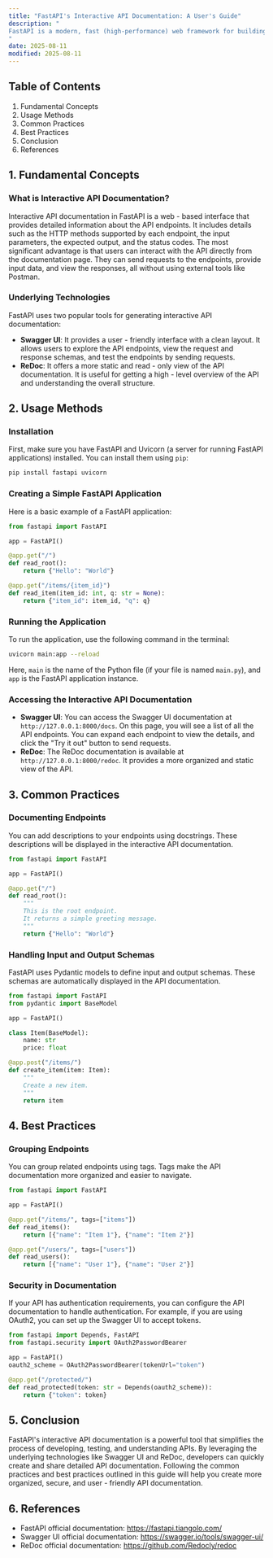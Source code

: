 ```yaml
---
title: "FastAPI's Interactive API Documentation: A User's Guide"
description: "
FastAPI is a modern, fast (high-performance) web framework for building APIs with Python 3.7+ based on standard Python type hints. One of the most powerful and user - friendly features of FastAPI is its interactive API documentation. This documentation not only helps developers understand the endpoints of an API but also allows them to test the API directly from the browser. In this guide, we will explore the fundamental concepts, usage methods, common practices, and best practices of FastAPI's interactive API documentation.
"
date: 2025-08-11
modified: 2025-08-11
---
```


## Table of Contents
1. Fundamental Concepts
2. Usage Methods
3. Common Practices
4. Best Practices
5. Conclusion
6. References

## 1. Fundamental Concepts

### What is Interactive API Documentation?
Interactive API documentation in FastAPI is a web - based interface that provides detailed information about the API endpoints. It includes details such as the HTTP methods supported by each endpoint, the input parameters, the expected output, and the status codes. The most significant advantage is that users can interact with the API directly from the documentation page. They can send requests to the endpoints, provide input data, and view the responses, all without using external tools like Postman.

### Underlying Technologies
FastAPI uses two popular tools for generating interactive API documentation:
- **Swagger UI**: It provides a user - friendly interface with a clean layout. It allows users to explore the API endpoints, view the request and response schemas, and test the endpoints by sending requests.
- **ReDoc**: It offers a more static and read - only view of the API documentation. It is useful for getting a high - level overview of the API and understanding the overall structure.

## 2. Usage Methods

### Installation
First, make sure you have FastAPI and Uvicorn (a server for running FastAPI applications) installed. You can install them using `pip`:
```bash
pip install fastapi uvicorn
```

### Creating a Simple FastAPI Application
Here is a basic example of a FastAPI application:
```python
from fastapi import FastAPI

app = FastAPI()

@app.get("/")
def read_root():
    return {"Hello": "World"}

@app.get("/items/{item_id}")
def read_item(item_id: int, q: str = None):
    return {"item_id": item_id, "q": q}
```

### Running the Application
To run the application, use the following command in the terminal:
```bash
uvicorn main:app --reload
```
Here, `main` is the name of the Python file (if your file is named `main.py`), and `app` is the FastAPI application instance.

### Accessing the Interactive API Documentation
- **Swagger UI**: You can access the Swagger UI documentation at `http://127.0.0.1:8000/docs`. On this page, you will see a list of all the API endpoints. You can expand each endpoint to view the details, and click the "Try it out" button to send requests.
- **ReDoc**: The ReDoc documentation is available at `http://127.0.0.1:8000/redoc`. It provides a more organized and static view of the API.

## 3. Common Practices

### Documenting Endpoints
You can add descriptions to your endpoints using docstrings. These descriptions will be displayed in the interactive API documentation.
```python
from fastapi import FastAPI

app = FastAPI()

@app.get("/")
def read_root():
    """
    This is the root endpoint.
    It returns a simple greeting message.
    """
    return {"Hello": "World"}
```

### Handling Input and Output Schemas
FastAPI uses Pydantic models to define input and output schemas. These schemas are automatically displayed in the API documentation.
```python
from fastapi import FastAPI
from pydantic import BaseModel

app = FastAPI()

class Item(BaseModel):
    name: str
    price: float

@app.post("/items/")
def create_item(item: Item):
    """
    Create a new item.
    """
    return item
```

## 4. Best Practices

### Grouping Endpoints
You can group related endpoints using tags. Tags make the API documentation more organized and easier to navigate.
```python
from fastapi import FastAPI

app = FastAPI()

@app.get("/items/", tags=["items"])
def read_items():
    return [{"name": "Item 1"}, {"name": "Item 2"}]

@app.get("/users/", tags=["users"])
def read_users():
    return [{"name": "User 1"}, {"name": "User 2"}]
```

### Security in Documentation
If your API has authentication requirements, you can configure the API documentation to handle authentication. For example, if you are using OAuth2, you can set up the Swagger UI to accept tokens.
```python
from fastapi import Depends, FastAPI
from fastapi.security import OAuth2PasswordBearer

app = FastAPI()
oauth2_scheme = OAuth2PasswordBearer(tokenUrl="token")

@app.get("/protected/")
def read_protected(token: str = Depends(oauth2_scheme)):
    return {"token": token}
```

## 5. Conclusion
FastAPI's interactive API documentation is a powerful tool that simplifies the process of developing, testing, and understanding APIs. By leveraging the underlying technologies like Swagger UI and ReDoc, developers can quickly create and share detailed API documentation. Following the common practices and best practices outlined in this guide will help you create more organized, secure, and user - friendly API documentation.

## 6. References
- FastAPI official documentation: https://fastapi.tiangolo.com/
- Swagger UI official documentation: https://swagger.io/tools/swagger-ui/
- ReDoc official documentation: https://github.com/Redocly/redoc
